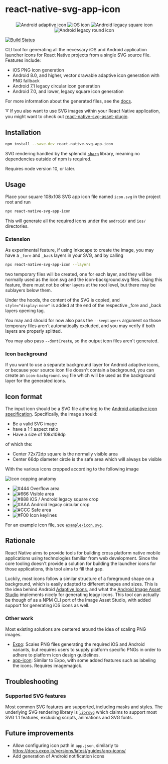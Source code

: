 # react-native-svg-app-icon

<p align="center">
  <img alt="Android adaptive icon"
    align="middle"
    src="src/__tests__/fixtures/example/icon.svg" />
  <img alt="iOS icon"
    align="middle"
    src="src/__tests__/fixtures/example/ios/example/Images.xcassets/AppIcon.appiconset/iphone-29@3x.png" />
  <img alt="Android legacy square icon"
    align="middle"
    src="src/__tests__/fixtures/example/android/app/src/main/res/mipmap-xhdpi/ic_launcher.png" />
  <img alt="Android legacy round icon"
    align="middle"
    src="src/__tests__/fixtures/example/android/app/src/main/res/mipmap-xhdpi/ic_launcher_round.png" />
</p>

[![Build Status](https://travis-ci.org/aeirola/react-native-svg-app-icon.svg?branch=master)](https://travis-ci.org/aeirola/react-native-svg-app-icon)

CLI tool for generating all the necessary iOS and Android application launcher icons for React Native projects from a single SVG source file. Features include:

- iOS PNG icon generation
- Android 8.0, and higher, vector drawable adaptive icon generation with PNG fallback
- Android 7.1 legacy circular icon generation
- Android 7.0, and lower, legacy square icon generation

For more information about the generated files, see the [docs](docs/generated_files.md).

:curly_loop: If you also want to use SVG images within your React Native application, you might want to check out [react-native-svg-asset-plugin](https://github.com/aeirola/react-native-svg-asset-plugin).

## Installation

```bash
npm install --save-dev react-native-svg-app-icon
```

SVG rendering handled by the splendid [`sharp`](https://github.com/lovell/sharp) library, meaning no dependencies outside of npm is required.

Requires node version 10, or later.

## Usage

Place your square 108x108 SVG app icon file named `icon.svg` in the project root and run

```bash
npx react-native-svg-app-icon
```

This will generate all the required icons under the `android/` and `ios/` directories.

### Extension

As experimental feature, if using Inkscape to create the image, you may have a `_fore` and `_back` layers in your SVG, and by calling

```bash
npx react-native-svg-app-icon --layers
```

two temporary files will be created, one for each layer, and they will be normally used as the icon.svg and the icon-background.svg files. Using this feature, there must not be other layers at the root level, but there may be sublayers below them.

Under the hoods, the content of the SVG is copied, and `style="display:none"` is added at the end of the respective _fore and _back layers <g> opening tag.

You may and should for now also pass the `--keepLayers` argument so those temporary files aren't automatically excluded, and you may verify if both layers are properly splitted.

You may also pass `--dontCreate`, so the output icon files aren't generated.

### Icon background

If you want to use a separate background layer for Android adaptive icons, or because your source icon file doesn't contain a background, you can create an `icon-background.svg` file which will be used as the background layer for the generated icons.

## Icon format

The input icon should be a SVG file adhering to the [Android adaptive icon specification](https://developer.android.com/guide/practices/ui_guidelines/icon_design_adaptive). Specifically, the image should:

- Be a valid SVG image
- have a 1:1 aspect ratio
- Have a size of 108x108dp

of which the:

- Center 72x72dp square is the normally visible area
- Center 66dp diameter circle is the safe area which will always be visible

With the various icons cropped according to the following image

![Icon copping anatomy](cropping.svg)

- ![#444](https://placehold.it/15/444?text=+) Overflow area
- ![#666](https://placehold.it/15/666?text=+) Visible area
- ![#888](https://placehold.it/15/888?text=+) iOS / Android legacy square crop
- ![#AAA](https://placehold.it/15/AAA?text=+) Android legacy circular crop
- ![#CCC](https://placehold.it/15/CCC?text=+) Safe area
- ![#F00](https://placehold.it/15/F00?text=+) Icon keylines

For an example icon file, see [`example/icon.svg`](example/icon.svg).

## Rationale

React Native aims to provide tools for building cross platform native mobile applications using technologies familiar from web development. Since the core tooling doesn't provide a solution for building the laundher icons for those applications, this tool aims to fill that gap.

Luckily, most icons follow a similar structure of a foreground shape on a background, which is easily adapted to different shapes and sizes. This is the idea behind Android [Adaptive Icons](https://developer.android.com/guide/practices/ui_guidelines/icon_design_adaptive), and what the [Android Image Asset Studio](https://developer.android.com/studio/write/image-asset-studio) implements nicely for generating leagy icons. This tool can actually be though of as a NPM CLI port of the Image Asset Studio, with added support for generating iOS icons as well.

### Other work

Most existing solutions are centered around the idea of scaling PNG images.

- [Expo](https://docs.expo.io/versions/latest/guides/app-icons/): Scales PNG files generating the required iOS and Android variants, but requires users to supply platform specific PNGs in order to adhere to platform icon design guidelines.
- [app-icon](https://github.com/dwmkerr/app-icon): Similar to Expo, with some added features such as labeling the icons. Requires imagemagick.

## Troubleshooting

### Supported SVG features

Most common SVG features are supported, including masks and styles. The underlying SVG rendering library is [`librsvg`](https://developer.gnome.org/rsvg/stable/rsvg.html) which claims to support most SVG 1.1 features, excluding scripts, animations and SVG fonts.

## Future improvements

- Allow configuring icon path in `app.json`, similarly to https://docs.expo.io/versions/latest/guides/app-icons/
- Add generation of Android notification icons
